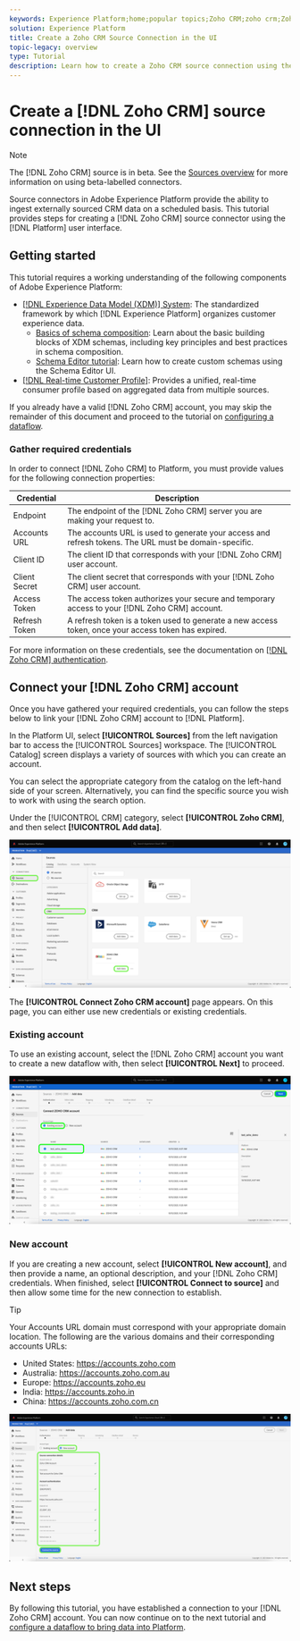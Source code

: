 ```yaml
---
keywords: Experience Platform;home;popular topics;Zoho CRM;zoho crm;Zoho;zoho
solution: Experience Platform
title: Create a Zoho CRM Source Connection in the UI
topic-legacy: overview
type: Tutorial
description: Learn how to create a Zoho CRM source connection using the Adobe Experience Platform UI.
---
```

# Create a [!DNL Zoho CRM] source connection in the UI

>[!NOTE]
>
> The [!DNL Zoho CRM] source is in beta. See the [Sources overview](../../../../home.md#terms-and-conditions) for more information on using beta-labelled connectors.

Source connectors in Adobe Experience Platform provide the ability to ingest externally sourced CRM data on a scheduled basis. This tutorial provides steps for creating a [!DNL Zoho CRM] source connector using the [!DNL Platform] user interface.

## Getting started

This tutorial requires a working understanding of the following components of Adobe Experience Platform:

* [[!DNL Experience Data Model (XDM)] System](../../../../../xdm/home.md): The standardized framework by which [!DNL Experience Platform] organizes customer experience data.
  * [Basics of schema composition](../../../../../xdm/schema/composition.md): Learn about the basic building blocks of XDM schemas, including key principles and best practices in schema composition.
  * [Schema Editor tutorial](../../../../../xdm/tutorials/create-schema-ui.md): Learn how to create custom schemas using the Schema Editor UI.
* [[!DNL Real-time Customer Profile]](../../../../../profile/home.md): Provides a unified, real-time consumer profile based on aggregated data from multiple sources.

If you already have a valid [!DNL Zoho CRM] account, you may skip the remainder of this document and proceed to the tutorial on [configuring a dataflow](../../dataflow/crm.md).

### Gather required credentials

In order to connect [!DNL Zoho CRM] to Platform, you must provide values for the following connection properties:

| Credential | Description |
| --- | --- |
| Endpoint | The endpoint of the [!DNL Zoho CRM] server you are making your request to. |
| Accounts URL | The accounts URL is used to generate your access and refresh tokens. The URL must be domain-specific. |
| Client ID | The client ID that corresponds with your [!DNL Zoho CRM] user account. |
| Client Secret | The client secret that corresponds with your [!DNL Zoho CRM] user account. |
| Access Token | The access token authorizes your secure and temporary access to your [!DNL Zoho CRM] account. |
| Refresh Token | A refresh token is a token used to generate a new access token, once your access token has expired. |

For more information on these credentials, see the documentation on [[!DNL Zoho CRM] authentication](https://www.zoho.com/crm/developer/docs/api/v2/oauth-overview.html).

## Connect your [!DNL Zoho CRM] account

Once you have gathered your required credentials, you can follow the steps below to link your [!DNL Zoho CRM] account to [!DNL Platform].

In the Platform UI, select **[!UICONTROL Sources]** from the left navigation bar to access the [!UICONTROL Sources] workspace. The [!UICONTROL Catalog] screen displays a variety of sources with which you can create an account.

You can select the appropriate category from the catalog on the left-hand side of your screen. Alternatively, you can find the specific source you wish to work with using the search option.

Under the [!UICONTROL CRM] category, select **[!UICONTROL Zoho CRM]**, and then select **[!UICONTROL Add data]**.

![catalog](../../../../images/tutorials/create/zoho/catalog.png)

The **[!UICONTROL Connect Zoho CRM account]** page appears. On this page, you can either use new credentials or existing credentials.

### Existing account

To use an existing account, select the [!DNL Zoho CRM] account you want to create a new dataflow with, then select **[!UICONTROL Next]** to proceed.

![existing](../../../../images/tutorials/create/zoho/existing.png)

### New account

If you are creating a new account, select **[!UICONTROL New account]**, and then provide a name, an optional description, and your [!DNL Zoho CRM] credentials. When finished, select **[!UICONTROL Connect to source]** and then allow some time for the new connection to establish.

>[!TIP]
>
>Your Accounts URL domain must correspond with your appropriate domain location. The following are the various domains and their corresponding accounts URLs:<ul><li>United States: https://accounts.zoho.com</li><li>Australia: https://accounts.zoho.com.au</li><li>Europe: https://accounts.zoho.eu</li><li>India: https://accounts.zoho.in</li><li>China: https://accounts.zoho.com.cn</li></ul>

![new](../../../../images/tutorials/create/zoho/new.png)

## Next steps

By following this tutorial, you have established a connection to your [!DNL Zoho CRM] account. You can now continue on to the next tutorial and [configure a dataflow to bring data into Platform](../../dataflow/crm.md).
